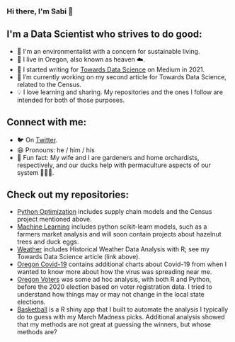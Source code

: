 ### Hi there, I'm Sabi 👋

## I'm a Data Scientist who strives to do good: 
- 🌱 I'm an environmentalist with a concern for sustainable living.
- 🌲 I live in Oregon, also known as heaven ☁️.
- 📓 I started writing for [Towards Data Science](https://medium.com/@sabolch.horvat) on Medium in 2021.
- 🔭 I’m currently working on my second article for Towards Data Science, related to the Census.
- 💡 I love learning and sharing. My repositories and the ones I follow are intended for both of those purposes.

## Connect with me: 
- 🐦 On [Twitter](https://twitter.com/tourofdata).
- 😄 Pronouns: he / him / his
- 🌳 Fun fact: My wife and I are gardeners and home orchardists, respectively, and our ducks help with permaculture aspects of our system 🐛🦆🥚.

## Check out my repositories: 
- [Python Optimization](https://github.com/wpbSabi/python_optimization) includes supply chain models and the Census project mentioned above.
- [Machine Learning](https://github.com/wpbSabi/machine_learning) includes python scikit-learn models, such as a farmers market analysis and will soon contain projects about hazelnut trees and duck eggs.
- [Weather](https://github.com/wpbSabi/weather) includes Historical Weather Data Analysis with R; see my Towards Data Science article (link above).
- [Oregon Covid-19](https://github.com/wpbSabi/oregon-covid-19) contains additional charts about Covid-19 from when I wanted to know more about how the virus was spreading near me.
- [Oregon Voters](https://github.com/wpbSabi/oregon_voters) was some ad hoc analysis, with both R and Python, before the 2020 election based on voter registration data.  I tried to understand how things may or may not change in the local state elections.
- [Basketball](https://github.com/wpbSabi/basketball) is a R shiny app that I built to automate the analysis I typically do to guess with my March Madness picks. Additional analysis showed that my methods are not great at guessing the winners, but whose methods are?

<!--
**wpbSabi/wpbSabi** is a ✨ _special_ ✨ repository because its `README.md` (this file) appears on your GitHub profile.
-->
